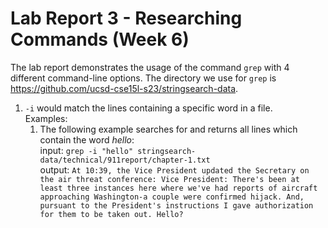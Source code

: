 # Lab Report 3 - Researching Commands (Week 6)
The lab report demonstrates the usage of the command `grep` with 4 different command-line options. The directory we use for `grep` is https://github.com/ucsd-cse15l-s23/stringsearch-data. 

1. `-i` would match the lines containing a specific word in a file. <br>
    Examples: <br>
    1.  The following example searches for and returns all lines which contain the word *hello*:<br>
        input: `grep -i "hello" stringsearch-data/technical/911report/chapter-1.txt`<br>
        output: `At 10:39, the Vice President updated the Secretary on the air threat conference: Vice President: There's been at least three instances here where we've had reports of aircraft approaching Washington-a couple were confirmed hijack. And, pursuant to the President's instructions I gave authorization for them to be taken out. Hello?`
